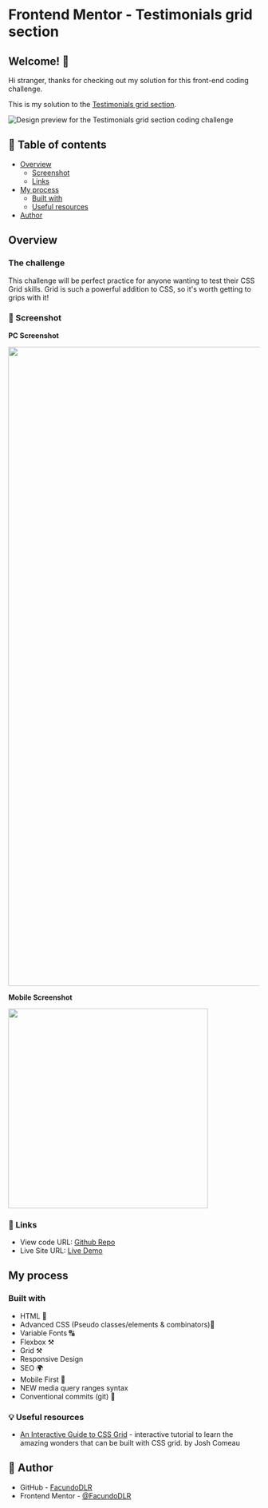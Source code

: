 # Frontend Mentor - Testimonials grid section

## Welcome! 👋

Hi stranger, thanks for checking out my solution for this front-end coding challenge.

This is my solution to the [Testimonials grid section](https://www.frontendmentor.io/profile/FacundoDLR/solutions).

![Design preview for the Testimonials grid section coding challenge](https://testimonials-grid-section-facundodlrs-projects.vercel.app/design/desktop-preview.jpg)

## 📝 Table of contents

- [Overview](#overview)
  - [Screenshot](#screenshot)
  - [Links](#links)
- [My process](#my-process)
  - [Built with](#built-with)
  - [Useful resources](#useful-resources)
- [Author](#author)

## Overview

### The challenge

This challenge will be perfect practice for anyone wanting to test their CSS Grid skills. Grid is such a powerful addition to CSS, so it's worth getting to grips with it!

### 📸 Screenshot

**PC Screenshot**

<img src="./assets/screenshots/profile.card.png" width="1280" height="auto">

**Mobile Screenshot**

<img src="./assets/screenshots/profile-card-mobile.jpg" width="400" height="auto">

### 📎 Links

- View code URL: [Github Repo](https://github.com/FacundoDLR/Testimonials-grid-section.git)
- Live Site URL: [Live Demo](https://testimonials-grid-section-facundodlrs-projects.vercel.app/)

## My process

### Built with

- HTML 🧱
- Advanced CSS (Pseudo classes/elements & combinators)🎨
- Variable Fonts 🔠
- Flexbox ⚒️
- Grid ⚒️
- Responsive Design
- SEO 🌍
- Mobile First 📱
- NEW media query ranges syntax
- Conventional commits (git) 📜

### 💡 Useful resources

- [An Interactive Guide to CSS Grid](https://www.joshwcomeau.com/css/interactive-guide-to-grid/) - interactive tutorial to learn the amazing wonders that can be built with CSS grid. by Josh Comeau

## 🤩 Author

- GitHub - [FacundoDLR](https://github.com/FacundoDLR)
- Frontend Mentor - [@FacundoDLR](https://www.frontendmentor.io/profile/FacundoDLR)